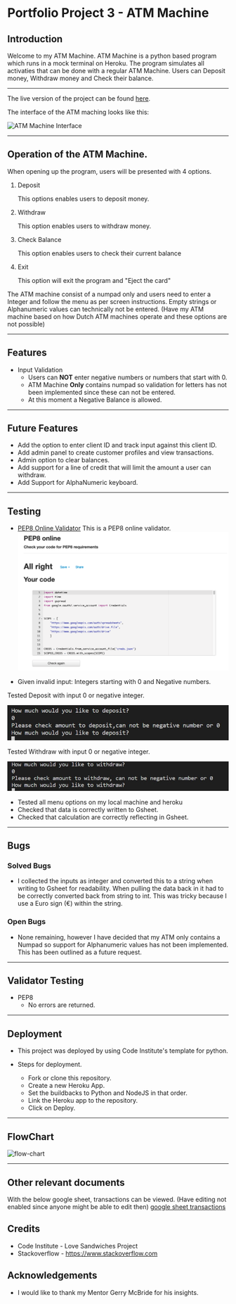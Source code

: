 # Portfolio Project 3 - ATM Machine

## Introduction

Welcome to my ATM Machine. ATM Machine is a python based program which runs in a mock terminal on Heroku. 
The program simulates all activaties that can be done with a regular ATM Machine.
Users can Deposit money, Withdraw money and Check their balance.

---

The live version of the project can be found [here](https://portfolio3-atm-machine.herokuapp.com/).

The interface of the ATM maching looks like this:

![ATM Machine Interface](assets/images/ATM%20Interface.jpg)

---
## Operation of the ATM Machine.

When opening up the program, users will be presented with 4 options.

1. Deposit

   This options enables users to deposit money.

2. Withdraw

   This option enables users to withdraw money.

3. Check Balance

   This option enables users to check their current balance

4. Exit

   This option will exit the program and "Eject the card"

The ATM machine consist of a numpad only and users need to enter a Integer and follow the menu as per screen instructions. Empty strings or Alphanumeric values can technically not be entered.
(Have my ATM machine based on how Dutch ATM machines operate and these options are not possible)   

---
## Features

- Input Validation
  - Users can <b>NOT</b> enter negative numbers or numbers that start with 0.
  - ATM Machine <b>Only</b> contains numpad so validation for letters has not been implemented since these can not be entered.
  - At this moment a Negative Balance is allowed.

---
## Future Features

- Add the option to enter client ID and track input against this client ID.
- Add admin panel to create customer profiles and view transactions.
- Admin option to clear balances.
- Add support for a line of credit that will limit the amount a user can withdraw.
- Add Support for AlphaNumeric keyboard.

---
## Testing

 - [PEP8 Online Validator](http://pep8online.com/) This is a PEP8 online validator.
![PEP8 Online Validator results](assets/images/PEP8.png)


 - Given invalid input: 
  Integers starting with 0 and Negative numbers.

Tested Deposit with input 0 or negative integer.

![Deposit 0 or <0](assets/images/deposit.jpg)

Tested Withdraw with input 0 or negative integer.

![Withdraw 0 or <0](assets/images/withdraw.jpg)

 - Tested all menu options on my local machine and heroku
 - Checked that data is correctly written to Gsheet.
 - Checked that calculation are correctly reflecting in Gsheet.


---

## Bugs

### Solved Bugs
- I collected the inputs as integer and converted this to a string when writing to Gsheet for readability. When pulling the data back in it had to be correctly converted back from string to int. This was tricky because I use a Euro sign (€) within the string.    

### Open Bugs

- None remaining, however I have decided that my ATM only contains a Numpad so support for Alphanumeric values has not been implemented. This has been outlined as a future request.

---

## Validator Testing
- PEP8
  - No errors are returned.

---

## Deployment

- This project was deployed by using Code Institute's template for python.

- Steps for deployment.
  - Fork or clone this repository.
  - Create a new Heroku App.
  - Set the buildbacks to Python and NodeJS in that order.
  - Link the Heroku app to the repository.
  - Click on Deploy.

---

## FlowChart

![flow-chart](assets/../assets/images/Flowchart.jpeg)


---
## Other relevant documents

With the below google sheet, transactions can be viewed.
(Have editing not enabled since anyone might be able to edit then)
[google sheet transactions](https://docs.google.com/spreadsheets/d/1DkEs1Aweo1dGsNuYay9qN9XGljwz06iROvdnVPce9Hg/edit?usp=sharing)


## Credits

- Code Institute - Love Sandwiches Project
- Stackoverflow - https://www.stackoverflow.com


  
## Acknowledgements

- I would like to thank my Mentor Gerry McBride for his insights.